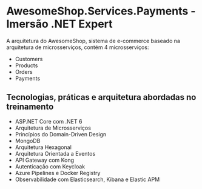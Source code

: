 # AwesomeShop.Services.Payments - Imersão .NET Expert

A arquitetura do AwesomeShop, sistema de e-commerce baseado na arquitetura de microsserviços, contém 4 microsserviços:
- Customers
- Products
- Orders
- Payments

## Tecnologias, práticas e arquitetura abordadas no treinamento
- ASP.NET Core com .NET 6
- Arquitetura de Microsserviços
- Princípios do Domain-Driven Design
- MongoDB
- Arquitetura Hexagonal
- Arquitetura Orientada a Eventos
- API Gateway com Kong
- Autenticação com Keycloak
- Azure Pipelines e Docker Registry
- Observabilidade com Elasticsearch, Kibana e Elastic APM
